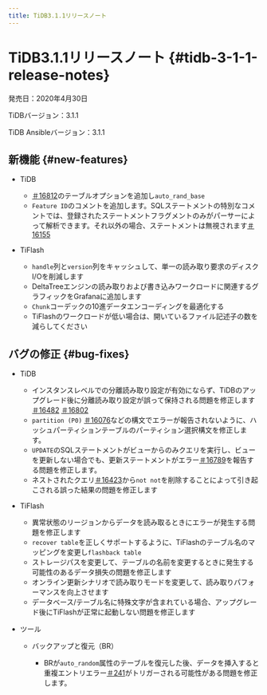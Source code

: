 ```yaml
---
title: TiDB3.1.1リリースノート
---
```


# TiDB3.1.1リリースノート {#tidb-3-1-1-release-notes}

発売日：2020年4月30日

TiDBバージョン：3.1.1

TiDB Ansibleバージョン：3.1.1

## 新機能 {#new-features}

-   TiDB

    -   [＃16812](https://github.com/pingcap/tidb/pull/16812)のテーブルオプションを追加し`auto_rand_base`
    -   `Feature ID`のコメントを追加します。SQLステートメントの特別なコメントでは、登録されたステートメントフラグメントのみがパーサーによって解析できます。それ以外の場合、ステートメントは無視されます[＃16155](https://github.com/pingcap/tidb/pull/16155)

-   TiFlash

    -   `handle`列と`version`列をキャッシュして、単一の読み取り要求のディスクI/Oを削減します
    -   DeltaTreeエンジンの読み取りおよび書き込みワークロードに関連するグラフィックをGrafanaに追加します
    -   `Chunk`コーデックの10進データエンコーディングを最適化する
    -   TiFlashのワークロードが低い場合は、開いているファイル記述子の数を減らしてください

## バグの修正 {#bug-fixes}

-   TiDB

    -   インスタンスレベルでの分離読み取り設定が有効にならず、TiDBのアップグレード後に分離読み取り設定が誤って保持される問題を修正します[＃16482](https://github.com/pingcap/tidb/pull/16482) [＃16802](https://github.com/pingcap/tidb/pull/16802)
    -   `partition (P0)` [＃16076](https://github.com/pingcap/tidb/pull/16076)などの構文でエラーが報告されないように、ハッシュパーティションテーブルのパーティション選択構文を修正します。
    -   `UPDATE`のSQLステートメントがビューからのみクエリを実行し、ビューを更新しない場合でも、更新ステートメントがエラー[＃16789](https://github.com/pingcap/tidb/pull/16789)を報告する問題を修正します。
    -   ネストされたクエリ[＃16423](https://github.com/pingcap/tidb/pull/16423)から`not not`を削除することによって引き起こされる誤った結果の問題を修正します

-   TiFlash

    -   異常状態のリージョンからデータを読み取るときにエラーが発生する問題を修正します
    -   `recover table`を正しくサポートするように、TiFlashのテーブル名のマッピングを変更し`flashback table`
    -   ストレージパスを変更して、テーブルの名前を変更するときに発生する可能性のあるデータ損失の問題を修正します
    -   オンライン更新シナリオで読み取りモードを変更して、読み取りパフォーマンスを向上させます
    -   データベース/テーブル名に特殊文字が含まれている場合、アップグレード後にTiFlashが正常に起動しない問題を修正します

-   ツール

    -   バックアップと復元（BR）

        -   BRが`auto_random`属性のテーブルを復元した後、データを挿入すると重複エントリエラー[＃241](https://github.com/pingcap/br/issues/241)がトリガーされる可能性がある問題を修正します。
